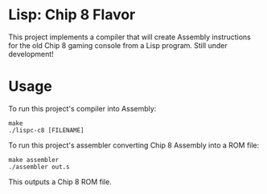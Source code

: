 ﻿# Lisp: Chip 8 Flavor


This project implements a compiler that will create Assembly instructions for the old Chip 8 gaming console from a Lisp program. Still under development!

# Usage

To run this project's compiler into Assembly:
```
make
./lispc-c8 [FILENAME]
```

To run this project's assembler converting Chip 8 Assembly into a ROM file:
```
make assembler
./assembler out.s
```

This outputs a Chip 8 ROM file.
